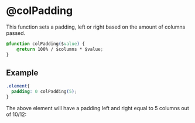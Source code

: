 # @colPadding

This function sets a padding, left or right based on the amount of columns passed.

```css
@function colPadding($value) {
    @return 100% / $columns * $value;
}
```

## Example

```css
.element{
  padding: 0 colPadding(5);
}
```

The above element will have a padding left and right equal to 5 columns out of 10/12: